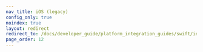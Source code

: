 ```yaml
---
nav_title: iOS (legacy)
config_only: true
noindex: true
layout: redirect
redirect_to: /docs/developer_guide/platform_integration_guides/swift/initial_sdk_setup/overview/
page_order: 12
---
```

